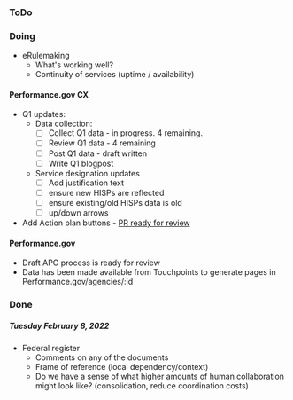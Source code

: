 ### ToDo

### Doing

* eRulemaking
  * What's working well?
  * Continuity of services (uptime / availability)

#### Performance.gov CX

* Q1 updates:
  * Data collection:
    * [ ] Collect Q1 data - in progress. 4 remaining.
    * [ ] Review Q1 data - 4 remaining
    * [ ] Post Q1 data - draft written
    * [ ] Write Q1 blogpost
  * Service designation updates
    * [ ] Add justification text
    * [ ] ensure new HISPs are reflected
    * [ ] ensure existing/old HISPs data is old
    * [ ] up/down arrows
* Add Action plan buttons - [PR ready for review](https://github.com/GSA/InterimPerformance-Dot-Gov-2018/pull/1574)

#### Performance.gov

* Draft APG process is ready for review
* Data has been made available from Touchpoints to generate pages in Performance.gov/agencies/:id

### Done

##### Tuesday February 8, 2022

* Federal register
  * Comments on any of the documents
  * Frame of reference (local dependency/context)
  * Do we have a sense of what higher amounts of human collaboration might look like? (consolidation, reduce coordination costs)
